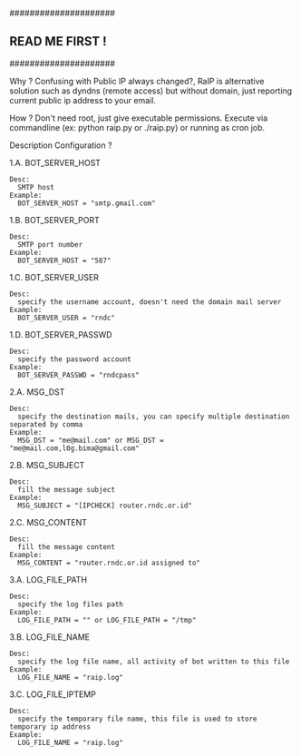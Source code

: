 #####################
## READ ME FIRST ! ##
#####################

Why ? 
    Confusing with Public IP always changed?, RaIP is alternative solution such as dyndns 
    (remote access) but without domain, just reporting current public ip address to your email. 

How ? 
    Don't need root, just give executable permissions. 
    Execute via commandline (ex: python raip.py or ./raip.py)
    or running as cron job.

Description Configuration ?
 
1.A. BOT_SERVER_HOST
    
    Desc:
      SMTP host 
    Example:
      BOT_SERVER_HOST = "smtp.gmail.com"
 
1.B. BOT_SERVER_PORT
    
    Desc:
      SMTP port number
    Example:
      BOT_SERVER_HOST = "587"
 
1.C. BOT_SERVER_USER
    
    Desc:
      specify the username account, doesn't need the domain mail server
    Example:
      BOT_SERVER_USER = "rndc"
 
1.D. BOT_SERVER_PASSWD
    
    Desc:
      specify the password account
    Example:
      BOT_SERVER_PASSWD = "rndcpass"
 
2.A. MSG_DST
    
    Desc:
      specify the destination mails, you can specify multiple destination separated by comma
    Example:
      MSG_DST = "me@mail.com" or MSG_DST = "me@mail.com,l0g.bima@gmail.com"
 
2.B. MSG_SUBJECT
    
    Desc:
      fill the message subject
    Example:
      MSG_SUBJECT = "[IPCHECK] router.rndc.or.id"
 
2.C. MSG_CONTENT
    
    Desc:
      fill the message content
    Example:
      MSG_CONTENT = "router.rndc.or.id assigned to"
 
3.A. LOG_FILE_PATH
    
    Desc:
      specify the log files path
    Example:
      LOG_FILE_PATH = "" or LOG_FILE_PATH = "/tmp"
 
3.B. LOG_FILE_NAME
    
    Desc:
      specify the log file name, all activity of bot written to this file
    Example:
      LOG_FILE_NAME = "raip.log"

3.C. LOG_FILE_IPTEMP
    
    Desc:
      specify the temporary file name, this file is used to store temporary ip address
    Example:
      LOG_FILE_NAME = "raip.log"

